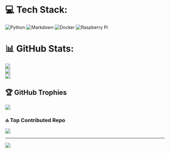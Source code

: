 # 💻 Tech Stack:
![Python](https://img.shields.io/badge/python-3670A0?style=for-the-badge&logo=python&logoColor=ffdd54) ![Markdown](https://img.shields.io/badge/markdown-%23000000.svg?style=for-the-badge&logo=markdown&logoColor=white) ![Docker](https://img.shields.io/badge/docker-%230db7ed.svg?style=for-the-badge&logo=docker&logoColor=white) ![Raspberry Pi](https://img.shields.io/badge/-RaspberryPi-C51A4A?style=for-the-badge&logo=Raspberry-Pi)
# 📊 GitHub Stats:
![](https://github-readme-stats.vercel.app/api?username=svenrobbie&theme=dark&hide_border=false&include_all_commits=false&count_private=false)<br/>
![](https://github-readme-streak-stats.herokuapp.com/?user=svenrobbie&theme=dark&hide_border=false)<br/>
![](https://github-readme-stats.vercel.app/api/top-langs/?username=svenrobbie&theme=dark&hide_border=false&include_all_commits=false&count_private=false&layout=compact)

## 🏆 GitHub Trophies
![](https://github-profile-trophy.vercel.app/?username=svenrobbie&theme=radical&no-frame=true&no-bg=false&margin-w=4)

### 🔝 Top Contributed Repo
![](https://github-contributor-stats.vercel.app/api?username=svenrobbie&limit=5&theme=dark&combine_all_yearly_contributions=true)

---
[![](https://visitcount.itsvg.in/api?id=svenrobbie&icon=0&color=0)](https://visitcount.itsvg.in)

<!-- Proudly created with GPRM ( https://gprm.itsvg.in ) -->
